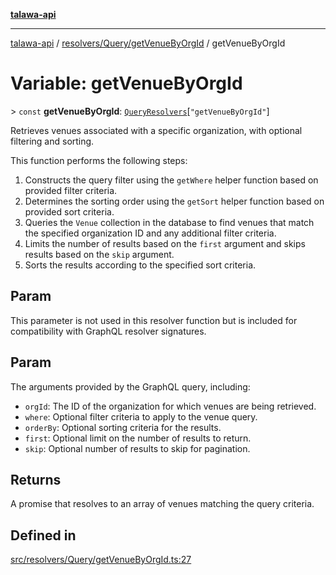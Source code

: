 [**talawa-api**](../../../../README.md)

***

[talawa-api](../../../../modules.md) / [resolvers/Query/getVenueByOrgId](../README.md) / getVenueByOrgId

# Variable: getVenueByOrgId

\> `const` **getVenueByOrgId**: [`QueryResolvers`](../../../../types/generatedGraphQLTypes/type-aliases/QueryResolvers.md)\[`"getVenueByOrgId"`\]

Retrieves venues associated with a specific organization, with optional filtering and sorting.

This function performs the following steps:
1. Constructs the query filter using the `getWhere` helper function based on provided filter criteria.
2. Determines the sorting order using the `getSort` helper function based on provided sort criteria.
3. Queries the `Venue` collection in the database to find venues that match the specified organization ID and any additional filter criteria.
4. Limits the number of results based on the `first` argument and skips results based on the `skip` argument.
5. Sorts the results according to the specified sort criteria.

## Param

This parameter is not used in this resolver function but is included for compatibility with GraphQL resolver signatures.

## Param

The arguments provided by the GraphQL query, including:
  - `orgId`: The ID of the organization for which venues are being retrieved.
  - `where`: Optional filter criteria to apply to the venue query.
  - `orderBy`: Optional sorting criteria for the results.
  - `first`: Optional limit on the number of results to return.
  - `skip`: Optional number of results to skip for pagination.

## Returns

A promise that resolves to an array of venues matching the query criteria.

## Defined in

[src/resolvers/Query/getVenueByOrgId.ts:27](https://github.com/PalisadoesFoundation/talawa-api/blob/6bd0fecc1032af2aa70d925c85724d9fec2350f9/src/resolvers/Query/getVenueByOrgId.ts#L27)
